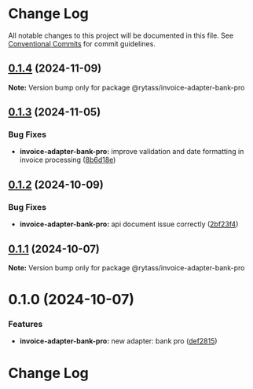 # Change Log

All notable changes to this project will be documented in this file.
See [Conventional Commits](https://conventionalcommits.org) for commit guidelines.

## [0.1.4](https://github.com/Rytass/Utils/compare/@rytass/invoice-adapter-bank-pro@0.1.3...@rytass/invoice-adapter-bank-pro@0.1.4) (2024-11-09)

**Note:** Version bump only for package @rytass/invoice-adapter-bank-pro

## [0.1.3](https://github.com/Rytass/Utils/compare/@rytass/invoice-adapter-bank-pro@0.1.2...@rytass/invoice-adapter-bank-pro@0.1.3) (2024-11-05)

### Bug Fixes

- **invoice-adapter-bank-pro:** improve validation and date formatting in invoice processing ([8b6d18e](https://github.com/Rytass/Utils/commit/8b6d18e878d08c5b12e4f1194231344bebe09a9e))

## [0.1.2](https://github.com/Rytass/Utils/compare/@rytass/invoice-adapter-bank-pro@0.1.1...@rytass/invoice-adapter-bank-pro@0.1.2) (2024-10-09)

### Bug Fixes

- **invoice-adapter-bank-pro:** api document issue correctly ([2bf23f4](https://github.com/Rytass/Utils/commit/2bf23f4a0f320eef4fa705fe44a5bc036e0077db))

## [0.1.1](https://github.com/Rytass/Utils/compare/@rytass/invoice-adapter-bank-pro@0.1.0...@rytass/invoice-adapter-bank-pro@0.1.1) (2024-10-07)

**Note:** Version bump only for package @rytass/invoice-adapter-bank-pro

# 0.1.0 (2024-10-07)

### Features

- **invoice-adapter-bank-pro:** new adapter: bank pro ([def2815](https://github.com/Rytass/Utils/commit/def281507eaa30fef550467b3fad6632e152ce17))

# Change Log
